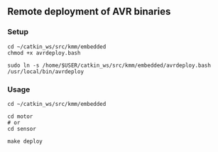 ## Remote deployment of AVR binaries

### Setup
```
cd ~/catkin_ws/src/kmm/embedded
chmod +x avrdeploy.bash

sudo ln -s /home/$USER/catkin_ws/src/kmm/embedded/avrdeploy.bash /usr/local/bin/avrdeploy
```

### Usage
```
cd ~/catkin_ws/src/kmm/embedded

cd motor
# or
cd sensor

make deploy
```